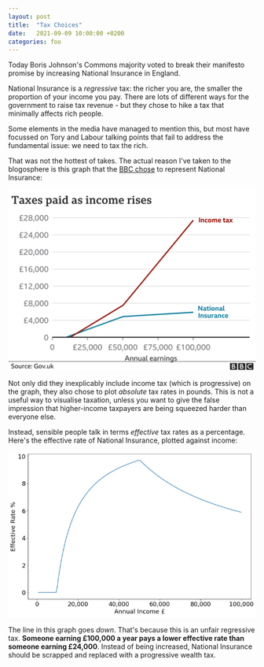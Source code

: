 ```yaml
---
layout: post
title:  "Tax Choices"
date:   2021-09-09 10:00:00 +0200
categories: foo
---
```


Today Boris Johnson's Commons majority voted to break their manifesto promise by increasing National Insurance in England.

National Insurance is a _regressive_ tax: the richer you are, the smaller the proportion of your income you pay. There are lots of different ways for the government to raise tax revenue - but they chose to hike a tax that minimally affects rich people.

Some elements in the media have managed to mention this, but most have focussed on Tory and Labour talking points that fail to address the fundamental issue: we need to tax the rich.

That was not the hottest of takes. The actual reason I've taken to the blogosphere is this graph that the [BBC chose](https://www.bbc.com/news/uk-politics-58436009) to represent National Insurance:

![BBC graph of absolute tax rates vs. income](/assets/tax_rates_absolute.png)

Not only did they inexplicably include income tax (which is progressive) on the graph, they also chose to plot _absolute_ tax rates in pounds. This is not a useful way to visualise taxation, unless you want to give the false impression that higher-income taxpayers are being squeezed harder than everyone else.

Instead, sensible people talk in terms _effective_ tax rates as a percentage. Here's the effective rate of National Insurance, plotted against income:

![My graph of effective tax rates vs. income](/assets/ni_rate_effective.png)

The line in this graph goes _down_. That's because this is an unfair regressive tax. __Someone earning £100,000 a year pays a lower effective rate than someone earning £24,000__. Instead of being increased, National Insurance should be scrapped and replaced with a progressive wealth tax.
